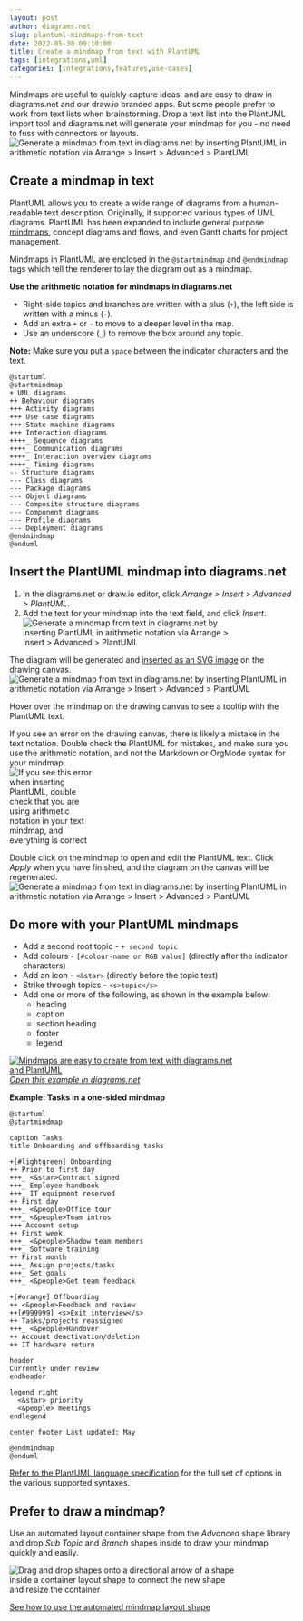 ```yaml
---
layout: post
author: diagrams.net
slug: plantuml-mindmaps-from-text
date: 2022-05-30 09:10:00
title: Create a mindmap from text with PlantUML
tags: [integrations,uml]
categories: [integrations,features,use-cases]
---
```


Mindmaps are useful to quickly capture ideas, and are easy to draw in diagrams.net and our draw.io branded apps. But some people prefer to work from text lists when brainstorming. Drop a text list into the PlantUML import tool and diagrams.net will generate your mindmap for you - no need to fuss with connectors or layouts.
<br /><img src="/assets/img/blog/mindmap-plantuml-example1.png" style="width=100%;max-width:500px;height:auto;" alt="Generate a mindmap from text in diagrams.net by inserting PlantUML in arithmetic notation via Arrange > Insert > Advanced > PlantUML">

## Create a mindmap in text

PlantUML allows you to create a wide range of diagrams from a human-readable text description. Originally, it supported various types of UML diagrams. PlantUML has been expanded to include general purpose [mindmaps](https://plantuml.com/de/mindmap-diagram), concept diagrams and flows, and even Gantt charts for project management. 

Mindmaps in PlantUML are enclosed in the ``@startmindmap`` and ``@endmindmap`` tags which tell the renderer to lay the diagram out as a mindmap.

**Use the arithmetic notation for mindmaps in diagrams.net**
* Right-side topics and branches are written with a plus (``+``), the left side is written with a minus (``-``). 
* Add an extra ``+`` or ``-`` to move to a deeper level in the map.
* Use an underscore (``_``) to remove the box around any topic. 

**Note:** Make sure you put a ``space`` between the indicator characters and the text.

```
@startuml
@startmindmap
+ UML diagrams
++ Behaviour diagrams
+++ Activity diagrams
+++ Use case diagrams
+++ State machine diagrams
+++ Interaction diagrams
++++_ Sequence diagrams
++++_ Communication diagrams
++++_ Interaction overview diagrams
++++_ Timing diagrams
-- Structure diagrams
--- Class diagrams
--- Package diagrams
--- Object diagrams
--- Composite structure diagrams
--- Component diagrams
--- Profile diagrams
--- Deployment diagrams
@endmindmap
@enduml
```

## Insert the PlantUML mindmap into diagrams.net

1. In the diagrams.net or draw.io editor, click _Arrange > Insert > Advanced > PlantUML_.
2. Add the text for your mindmap into the text field, and click _Insert_.
<br /><img src="/assets/img/blog/mindmap-plantuml-example1-insert.png" style="width=100%;max-width:400px;height:auto;" alt="Generate a mindmap from text in diagrams.net by inserting PlantUML in arithmetic notation via Arrange > Insert > Advanced > PlantUML">

The diagram will be generated and [inserted as an SVG image](/doc/faq/svg-insert.html) on the drawing canvas.
<br /><img src="/assets/img/blog/mindmap-plantuml-example1-canvas.png" style="width=100%;max-width:600px;height:auto;" alt="Generate a mindmap from text in diagrams.net by inserting PlantUML in arithmetic notation via Arrange > Insert > Advanced > PlantUML">

Hover over the mindmap on the drawing canvas to see a tooltip with the PlantUML text.

If you see an error on the drawing canvas, there is likely a mistake in the text notation. Double check the PlantUML for mistakes, and make sure you use the arithmetic notation, and not the Markdown or OrgMode syntax for your mindmap.
<br /><img src="/assets/img/blog/mindmap-plantuml-example1-error.png" style="width=100%;max-width:150px;height:auto;" alt="If you see this error when inserting PlantUML, double check that you are using arithmetic notation in your text mindmap, and everything is correct">

Double click on the mindmap to open and edit the PlantUML text. Click _Apply_ when you have finished, and the diagram on the canvas will be regenerated.
<br /><img src="/assets/img/blog/mindmap-plantuml-example1.png" style="width=100%;max-width:600px;height:auto;" alt="Generate a mindmap from text in diagrams.net by inserting PlantUML in arithmetic notation via Arrange > Insert > Advanced > PlantUML">

## Do more with your PlantUML mindmaps

* Add a second root topic - ``+ second topic``
* Add colours - ``[#colour-name or RGB value]`` (directly after the indicator characters)
* Add an icon - ``<&star>`` (directly before the topic text)
* Strike through topics - ``<s>topic</s>``
* Add one or more of the following, as shown in the example below: 
  * heading
  * caption
  * section heading
  * footer
  * legend

[<img src="/assets/img/blog/mindmap-plantuml-example2.png" style="width=100%;max-width:400px;height:auto;" alt="Mindmaps are easy to create from text with diagrams.net and PlantUML">
<br />_Open this example in diagrams.net_](https://viewer.diagrams.net/?lightbox=1&highlight=0000ff&edit=_blank&layers=1&nav=1&title=#Uhttps%3A%2F%2Fraw.githubusercontent.com%2Fjgraph%2Fdrawio-diagrams%2Fdev%2Fblog%2Fmindmap-plantuml-example.drawio)

**Example: Tasks in a one-sided mindmap**

```
@startuml
@startmindmap

caption Tasks
title Onboarding and offboarding tasks

+[#lightgreen] Onboarding
++ Prior to first day
+++_ <&star>Contract signed
+++_ Employee handbook
+++_ IT equipment reserved
++ First day
+++_ <&people>Office tour
+++_ <&people>Team intros
+++ Account setup
++ First week
+++_ <&people>Shadow team members
+++_ Software training
++ First month
+++_ Assign projects/tasks
+++_ Set goals
+++_ <&people>Get team feedback

+[#orange] Offboarding
++ <&people>Feedback and review
++[#999999] <s>Exit interview</s>
++ Tasks/projects reassigned
+++_ <&people>Handover
++ Account deactivation/deletion
++ IT hardware return

header
Currently under review
endheader

legend right
  <&star> priority
  <&people> meetings
endlegend

center footer Last updated: May

@endmindmap 
@enduml
```

[Refer to the PlantUML language specification](https://plantuml.com/de/mindmap-diagram) for the full set of options in the various supported syntaxes.


## Prefer to draw a mindmap?

Use an automated layout container shape from the _Advanced_ shape library and drop _Sub Topic_ and _Branch_ shapes inside to draw your mindmap quickly and easily. 

<img src="/assets/img/blog/automatic-layout-mindmap.gif" style="width=100%;max-width:400px;height:auto;" alt="Drag and drop shapes onto a directional arrow of a shape inside a container layout shape to connect the new shape and resize the container">

[See how to use the automated mindmap layout shape](/blog/automated-layout-shapes.html)

